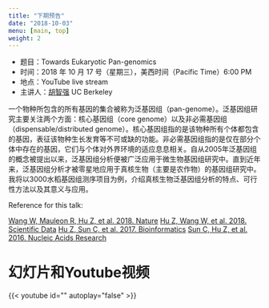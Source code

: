 ```yaml
---
title: "下期预告"
date: "2018-10-03"
menu: [main, top]
weight: 2
---
```



- 题目：Towards Eukaryotic Pan-genomics
- 时间：2018 年 10 月 17 号（星期三），美西时间（Pacific Time）6:00 PM
- 地点：YouTube live stream 
- 主讲人：[胡智强](http://plantandmicrobiology.berkeley.edu/profile/dr-zhiqiang-hu-phd) UC Berkeley

一个物种所包含的所有基因的集合被称为泛基因组（pan-genome）。泛基因组研究主要关注两个方面：核心基因组（core genome）以及非必需基因组（dispensable/distributed genome）。核心基因组指的是该物种所有个体都包含的基因，表征该物种生长发育等不可或缺的功能。非必需基因组指的是仅在部分个体中存在的基因，它们与个体对外界环境的适应息息相关。自从2005年泛基因组的概念被提出以来，泛基因组分析便被广泛应用于微生物基因组研究中。直到近年来，泛基因组分析才被零星地应用于真核生物（主要是农作物）的基因组研究中。我将以3000水稻基因组测序项目为例，介绍真核生物泛基因组分析的特点、可行性方法以及其意义与应用。

Reference for this talk:

[Wang W, Mauleon R, Hu Z, et al. 2018. Nature](https://www.nature.com/articles/s41586-018-0063-9)
[Hu Z, Wang W, et al. 2018. Scientific Data](https://www.nature.com/articles/sdata201879)
[Hu Z, Sun C, et al. 2017. Bioinformatics](https://academic.oup.com/bioinformatics/article/33/15/2408/3091809)
[Sun C, Hu Z, et al. 2016. Nucleic Acids Research](https://academic.oup.com/nar/article/45/2/597/2333876)

# 幻灯片和Youtube视频

{{< youtube id="" autoplay="false" >}}

